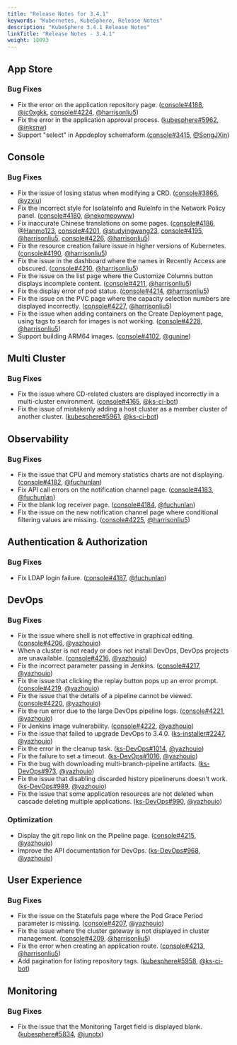 ```yaml
---
title: "Release Notes for 3.4.1"
keywords: "Kubernetes, KubeSphere, Release Notes"
description: "KubeSphere 3.4.1 Release Notes"
linkTitle: "Release Notes - 3.4.1"
weight: 18093
---
```


## App Store

### Bug Fixes

- Fix the error on the application repository page. ([console#4188](https://github.com/kubesphere/console/pull/4188), [@ic0xgkk](https://github.com/ic0xgkk), [console#4224](https://github.com/kubesphere/console/pull/4224), [@harrisonliu5](https://github.com/harrisonliu5))
- Fix the error in the application approval process. ([kubesphere#5962](https://github.com/kubesphere/kubesphere/pull/5962), [@inksnw](https://github.com/inksnw))
- Support "select" in Appdeploy schemaform.([console#3415](https://github.com/kubesphere/console/pull/3415), [@SongJXin](https://github.com/SongJXin))


## Console

### Bug Fixes

- Fix the issue of losing status when modifying a CRD. ([console#3866](https://github.com/kubesphere/console/pull/3866), [@yzxiu](https://github.com/yzxiu))
- Fix the incorrect style for IsolateInfo and RuleInfo in the Network Policy panel. ([console#4180](https://github.com/kubesphere/console/pull/4180), [@nekomeowww](https://github.com/nekomeowww))
- Fix inaccurate Chinese translations on some pages. ([console#4186](https://github.com/kubesphere/console/pull/4186), [@Hanmo123](https://github.com/Hanmo123), [console#4201](https://github.com/kubesphere/console/pull/4201), [@studyingwang23](https://github.com/studyingwang23), [console#4195](https://github.com/kubesphere/console/pull/4195), [@harrisonliu5](https://github.com/harrisonliu5), [console#4226](https://github.com/kubesphere/console/pull/4226), [@harrisonliu5](https://github.com/harrisonliu5))
- Fix the resource creation failure issue in higher versions of Kubernetes. ([console#4190](https://github.com/kubesphere/console/pull/4190), [@harrisonliu5](https://github.com/harrisonliu5))
- Fix the issue in the dashboard where the names in Recently Access are obscured. ([console#4210](https://github.com/kubesphere/console/pull/4210), [@harrisonliu5](https://github.com/harrisonliu5))
- Fix the issue on the list page where the Customize Columns button displays incomplete content. ([console#4211](https://github.com/kubesphere/console/pull/4211), [@harrisonliu5](https://github.com/harrisonliu5))
- Fix the display error of pod status. ([console#4214](https://github.com/kubesphere/console/pull/4214), [@harrisonliu5](https://github.com/harrisonliu5))
- Fix the issue on the PVC page where the capacity selection numbers are displayed incorrectly. ([console#4227](https://github.com/kubesphere/console/pull/4227), [@harrisonliu5](https://github.com/harrisonliu5))
- Fix the issue when adding containers on the Create Deployment page, using tags to search for images is not working. ([console#4228](https://github.com/kubesphere/console/pull/4228), [@harrisonliu5](https://github.com/harrisonliu5))
- Support building ARM64 images. ([console#4102](https://github.com/kubesphere/console/pull/4102), [@gunine](https://github.com/gunine))

## Multi Cluster

### Bug Fixes

- Fix the issue where CD-related clusters are displayed incorrectly in a multi-cluster environment. ([console#4165](https://github.com/kubesphere/console/pull/4165), [@ks-ci-bot](https://github.com/ks-ci-bot))
- Fix the issue of mistakenly adding a host cluster as a member cluster of another cluster. ([kubesphere#5961](https://github.com/kubesphere/kubesphere/pull/5961), [@ks-ci-bot](https://github.com/ks-ci-bot))


## Observability

### Bug Fixes

- Fix the issue that CPU and memory statistics charts are not displaying. ([console#4182](https://github.com/kubesphere/console/pull/4182), [@fuchunlan](https://github.com/fuchunlan))
- Fix API call errors on the notification channel page. ([console#4183](https://github.com/kubesphere/console/pull/4183), [@fuchunlan](https://github.com/fuchunlan))
- Fix the blank log receiver page. ([console#4184](https://github.com/kubesphere/console/pull/4184), [@fuchunlan](https://github.com/fuchunlan))
- Fix the issue on the new notification channel page where conditional filtering values are missing. ([console#4225](https://github.com/kubesphere/console/pull/4225), [@harrisonliu5](https://github.com/harrisonliu5))


## Authentication & Authorization

### Bug Fixes

- Fix LDAP login failure. ([console#4187](https://github.com/kubesphere/console/pull/4187), [@fuchunlan](https://github.com/fuchunlan))


## DevOps

### Bug Fixes

- Fix the issue where shell is not effective in graphical editing. ([console#4206](https://github.com/kubesphere/console/pull/4206), [@yazhouio](https://github.com/yazhouio))
- When a cluster is not ready or does not install DevOps, DevOps projects are unavailable. ([console#4216](https://github.com/kubesphere/console/pull/4216), [@yazhouio](https://github.com/yazhouio))
- Fix the incorrect parameter passing in Jenkins. ([console#4217](https://github.com/kubesphere/console/pull/4217), [@yazhouio](https://github.com/yazhouio))
- Fix the issue that clicking the replay button pops up an error prompt. ([console#4219](https://github.com/kubesphere/console/pull/4219), [@yazhouio](https://github.com/yazhouio))
- Fix the issue that the details of a pipeline cannot be viewed. ([console#4220](https://github.com/kubesphere/console/pull/4220), [@yazhouio](https://github.com/yazhouio))
-  Fix the run error due to the large DevOps pipeline logs. ([console#4221](https://github.com/kubesphere/console/pull/4221), [@yazhouio](https://github.com/yazhouio))
- Fix Jenkins image vulnerability. ([console#4222](https://github.com/kubesphere/console/pull/4222), [@yazhouio](https://github.com/yazhouio))
- Fix the issue that failed to upgrade DevOps to 3.4.0. ([ks-installer#2247](https://github.com/kubesphere/ks-installer/pull/2247), [@yazhouio](https://github.com/yazhouio))
- Fix the error in the cleanup task. ([ks-DevOps#1014](https://github.com/kubesphere/ks-DevOps/pull/1014), [@yazhouio](https://github.com/yazhouio))
- Fix the failure to set a timeout. ([ks-DevOps#1016](https://github.com/kubesphere/ks-DevOps/pull/1016), [@yazhouio](https://github.com/yazhouio))
- Fix the bug with downloading multi-branch-pipeline artifacts. ([ks-DevOps#973](https://github.com/kubesphere/ks-DevOps/pull/973), [@yazhouio](https://github.com/yazhouio))
- Fix the issue that disabling discarded history pipelineruns doesn't work. ([ks-DevOps#989](https://github.com/kubesphere/ks-DevOps/pull/989), [@yazhouio](https://github.com/yazhouio))
- Fix the issue that some application resources are not deleted when cascade deleting multiple applications. ([ks-DevOps#990](https://github.com/kubesphere/ks-DevOps/pull/990), [@yazhouio](https://github.com/yazhouio))


### Optimization

- Display the git repo link on the Pipeline page. ([console#4215](https://github.com/kubesphere/console/pull/4215), [@yazhouio](https://github.com/yazhouio))
- Improve the API documentation for DevOps. ([ks-DevOps#968](https://github.com/kubesphere/ks-DevOps/pull/968), [@yazhouio](https://github.com/yazhouio))


## User Experience

### Bug Fixes

- Fix the issue on the Statefuls page where the Pod Grace Period parameter is missing. ([console#4207](https://github.com/kubesphere/console/pull/4207), [@yazhouio](https://github.com/yazhouio))
- Fix the issue where the cluster gateway is not displayed in cluster management. ([console#4209](https://github.com/kubesphere/console/pull/4209), [@harrisonliu5](https://github.com/harrisonliu5))
- Fix the error when creating an application route. ([console#4213](https://github.com/kubesphere/console/pull/4213), [@harrisonliu5](https://github.com/harrisonliu5))
- Add pagination for listing repository tags. ([kubesphere#5958](https://github.com/kubesphere/kubesphere/pull/5958), [@ks-ci-bot](https://github.com/ks-ci-bot))


## Monitoring

### Bug Fixes

- Fix the issue that the Monitoring Target field is displayed blank. ([kubesphere#5834](https://github.com/kubesphere/kubesphere/pull/5834), [@junotx](https://github.com/junotx))
